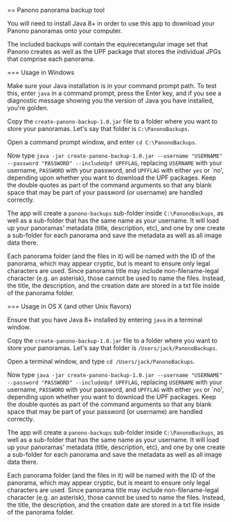 == Panono panorama backup tool

You will need to install Java 8+ in order to use this app to download your Panono panoramas onto your computer.

The included backups will contain the equirecetangular image set that Panono creates as well as the UPF package that 
stores the individual JPGs that comprise each panorama.

=== Usage in Windows

Make sure your Java installation is in your command prompt path. To test this, enter `java` in a command prompt, 
press the Enter key, and if you see a diagnostic message showing you the version of Java you have installed, you're golden.

Copy the `create-panono-backup-1.0.jar` file to a folder where you want to store your panoramas. Let's say that folder is `C:\PanonoBackups`.

Open a command prompt window, and enter `cd C:\PanonoBackups`.

Now type `java -jar create-panono-backup-1.0.jar --username "USERNAME" --password "PASSWORD" --includeUpf UPFFLAG`, replacing 
`USERNAME` with your username, `PASSWORD` with your password, and `UPFFLAG` with either `yes` or `no', depending upon whether 
you want to download the UPF packages. Keep the double quotes as part of the command arguments so that any blank space that may
be part of your password (or username) are handled correctly.

The app will create a `panono-backups` sub-folder inside `C:\PanonoBackups`, as well as a sub-folder that has the same name
as your username. It will load up your panoramas' metadata (title, description, etc), and one by one create a sub-folder 
for each panorama and save the metadata as well as all image data there.

Each panorama folder (and the files in it) will be named with the ID of the panorama, which may appear cryptic, but is meant
to ensure only legal characters are used. Since panorama title may include non-filename-legal character (e.g. an asterisk), 
those cannot be used to name the files. Instead, the title, the description, and the creation date are stored in a txt file 
inside of the panorama folder.

=== Usage in OS X (and other Unix flavors)

Ensure that you have Java 8+ installed by entering `java` in a terminal window.

Copy the `create-panono-backup-1.0.jar` file to a folder where you want to store your panoramas. Let's say that folder 
is `/Users/jack/PanonoBackups`.

Open a terminal window, and type `cd /Users/jack/PanonoBackups`.

Now type `java -jar create-panono-backup-1.0.jar --username "USERNAME" --password "PASSWORD" --includeUpf UPFFLAG`, replacing 
`USERNAME` with your username, `PASSWORD` with your password, and `UPFFLAG` with either `yes` or `no', depending upon whether 
you want to download the UPF packages. Keep the double quotes as part of the command arguments so that any blank space that may
be part of your password (or username) are handled correctly.

The app will create a `panono-backups` sub-folder inside `C:\PanonoBackups`, as well as a sub-folder that has the same name
as your username. It will load up your panoramas' metadata (title, description, etc), and one by one create a sub-folder 
for each panorama and save the metadata as well as all image data there.

Each panorama folder (and the files in it) will be named with the ID of the panorama, which may appear cryptic, but is meant
to ensure only legal characters are used. Since panorama title may include non-filename-legal character (e.g. an asterisk), 
those cannot be used to name the files. Instead, the title, the description, and the creation date are stored in a txt file 
inside of the panorama folder.